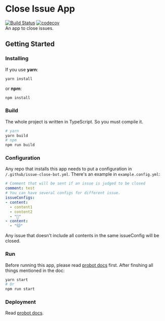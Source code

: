 # Close Issue App
[![Build Status](https://travis-ci.org/offu/close-issue-app.svg?branch=master)](https://travis-ci.org/offu/close-issue-app)
[![codecov](https://codecov.io/gh/offu/close-issue-app/branch/master/graph/badge.svg)](https://codecov.io/gh/offu/close-issue-app)  
An app to close issues.
## Getting Started
### Installing
If you use **yarn**:
``` bash
yarn install
```
or **npm**:
``` bash
npm install
```
### Build
The whole project is written in TypeScript. So you must compile it.
``` bash
# yarn
yarn build
# npm
npm run build
```
### Configuration
Any repo that installs this app needs to put a configuration in ```/.github/issue-close-bot.yml```. There's an example in ```example.config.yml```:
``` yaml
# Comment that will be sent if an issue is judged to be closed
comment: test
# You can have several configs for different issue.
issueConfigs:
- content:
  - content1
  - content2
  - "🐶"
- content:
  - "🐱"
```
Any issue that doesn't include all contents in the same issueConfig will be closed.
### Run
Before running this app, please read [probot docs](https://probot.github.io/docs/development/) first.
After finshing all things mentioned in the doc:
```bash
yarn start
# Or
npm run start
```
### Deployment
Read [probot docs](https://probot.github.io/docs/deployment/).


